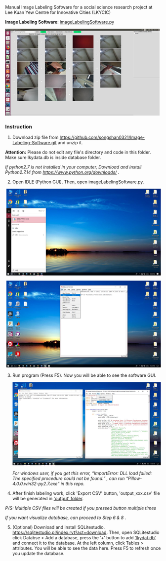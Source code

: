 Manual Image Labeling Software for a social science research project at Lee Kuan Yew Centre for Innovative Cities (LKYCIC)

**Image Labeling Software**: [imageLabelingSoftware.py](application/imageLabelingSoftware.py)

<img src="doc/pic/GUI.jpg" width="500px" />

### Instruction

1. Download zip file from https://github.com/songshan0321/Image-Labeling-Software.git and unzip it.

  **Attention:** Please do not edit any file's directory and code in this folder. Make sure lkydata.db is inside database folder.

  *If python2.7 is not installed in your computer, Download and install Python2.7.14 from https://www.python.org/downloads/ .*

2. Open IDLE (Python GUI). Then, open imageLabelingSoftware.py.

  <p align="center">

  ​	<img src="doc/pic/python_IDE.jpeg" width="500px" />

  ​	<img src="doc/pic/open_software.jpeg" width="500px" />

  </p>

3. Run program (Press F5). Now you will be able to see the software GUI.

   <img src="doc/pic/run_program.jpeg" width="500px" />

   *For windows user, if you get this error, “ImportError: DLL load failed: The specified procedure could not be found.” , can run “Pillow-4.0.0.win32-py2.7.exe” in this repo.*

4. After finish labeling work, click 'Export CSV' button, 'output_xxx.csv' file will be generated in ['output' folder](output).

  *P/S: Multiple CSV files will be created if you pressed button multiple times*

  

  *If you want visualize database, can proceed to Step 6 & 8 .*

5. (Optional) Download and install SQLitestudio. https://sqlitestudio.pl/index.rvt?act=download. Then, open SQLitestudio click Databse > Add a database, press the ‘+’ button to add [‘lkydat.db’](database/lkydata.db) and connect it to the database. At the left column, click Tables > attributes. You will be able to see the data here. Press F5 to refresh once you update the database.